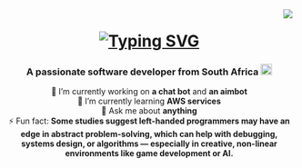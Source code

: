 <img align="right" src="https://visitor-badge.laobi.icu/badge?page_id=NicholasDobson.visitor-badge" />

<h1 align="center">
<a href="https://git.io/typing-svg"><img src="https://readme-typing-svg.demolab.com?font=Righteous&size=35&duration=4000&pause=800&center=true&vCenter=true&random=true&width=435&height=55&lines=Hi+There!+%F0%9F%91%8B;I'm+Nicholas+Dobson!" alt="Typing SVG" /></a>
</h1>

<h3 align="center">A passionate software developer from South Africa <img src="https://flagcdn.com/w40/za.png" width="20"/></h3>








<div align="center">

🔭 I’m currently working on **a chat bot** and **an aimbot**  
🌱 I’m currently learning **AWS services**  
💬 Ask me about **anything**  
⚡ Fun fact: **Some studies suggest left-handed programmers may have an edge in abstract problem-solving, which can help with debugging, systems design, or algorithms — especially in creative, non-linear environments like game development or AI.**

</div>

